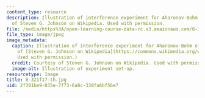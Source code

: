 ```yaml
---
content_type: resource
description: Illustration of interference experiment for Aharonov-Bohm effect. Courtesy
  of Steven G. Johnson on Wikipedia. Used with permission.
file: /media/https%3A/open-learning-course-data-rc.s3.amazonaws.com/8-321-quantum-theory-i-fall-2017/2f301be9035e7f736a8c338fa6bf56e7_8-321f17-th.jpg
file_type: image/jpeg
image_metadata:
  caption: Illustration of interference experiment for Aharonov-Bohm effect. (Courtesy
    of [Steven G. Johnson on Wikipedia](https://commons.wikimedia.org/wiki/File%3AAharonov-bohm.png).
    Used with permission.)
  credit: Courtesy of Steven G. Johnson on Wikipedia. Used with permission.
  image-alt: Illustration of experiment set-up.
resourcetype: Image
title: 8-321f17-th.jpg
uid: 2f301be9-035e-7f73-6a8c-338fa6bf56e7
---
```

